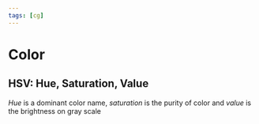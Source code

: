 ```yaml
---
tags: [cg]
---
```


# Color

## HSV: Hue, Saturation, Value

*Hue* is a dominant color name, *saturation* is the purity of color and *value* is the brightness on gray scale

<!--
## Color spaces


### RGB: Red, Green, Blue

### CMYK: Cian, Magenta, Yellow, Black

### HSL: Hue, Saturation, Lightness

## Color models

### Subtractive

### Additive


---

* Гамма-коррекция
* sRGB


## Buzzworld

- Spectra
- Color matching
- Diffraction


https://gabrielgambetta.com/computer-graphics-from-scratch/01-common-concepts.html

-->
